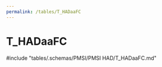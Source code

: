 ```yaml
---
permalink: /tables/T_HADaaFC
---
```

# T\_HADaaFC
<!-- SPDX-License-Identifier: MPL-2.0 -->

<!-- ATTENTION : Ne pas supprimer ou modifier la ligne ci-dessous -->
#include "tables/.schemas/PMSI/PMSI HAD/T_HADaaFC.md"
<!-- ATTENTION : Ne pas supprimer ou modifier la ligne ci-dessus -->
